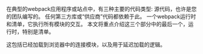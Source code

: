 在典型的webpack应用程序或站点中，有三种主要的代码类型:
源代码，也许是您的团队编写的。
任何第三方库或“供应商”代码都依赖于此。
一个webpack运行时和清单，它执行所有模块的交互。
本文将重点介绍这三个部分中的最后一个，运行时，特别是清单。

这包括已经加载到浏览器中的连接模块，以及用于延迟加载的逻辑。